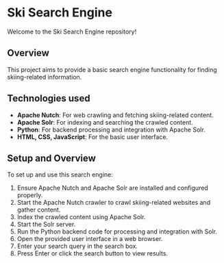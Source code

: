 # Ski Search Engine

Welcome to the Ski Search Engine repository!

## Overview

This project aims to provide a basic search engine functionality for finding skiing-related information.

## Technologies used

- **Apache Nutch**: For web crawling and fetching skiing-related content.
- **Apache Solr**: For indexing and searching the crawled content.
- **Python**: For backend processing and integration with Apache Solr.
- **HTML, CSS, JavaScript**: For the basic user interface.


 ## Setup and Overview

To set up and use this search engine:

1. Ensure Apache Nutch and Apache Solr are installed and configured properly.
2. Start the Apache Nutch crawler to crawl skiing-related websites and gather content.
3. Index the crawled content using Apache Solr.
4. Start the Solr server.
5. Run the Python backend code for processing and integration with Solr.
6. Open the provided user interface in a web browser.
7. Enter your search query in the search box.
8. Press Enter or click the search button to view results.



